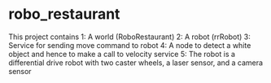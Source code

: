 # robo_restaurant
This project contains 1: A world (RoboRestaurant) 2: A robot (rrRobot) 3: Service for sending move command to robot  4: A node to detect a white object and hence to make a call to velocity service 5: The robot is a differential drive robot with two caster wheels, a laser sensor, and a camera sensor
